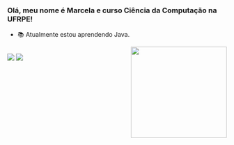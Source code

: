 ### Olá, meu nome é Marcela e curso Ciência da Computação na UFRPE!<br>
- 📚 Atualmente estou aprendendo Java.
</div>
<img align="right" alt="" height="210" width="220"  src="https://media.giphy.com/media/v1.Y2lkPTc5MGI3NjExMnZmM2o3ZXd5YXJzbHpnMHRiZWJ0ZmVpYzBlM2ViNmd0enRhanZ1YSZlcD12MV9pbnRlcm5hbF9naWZfYnlfaWQmY3Q9Zw/VQKZKVc0PIXXVwVMvl/giphy.gif">
 
##

  
<a href = "mailto:marcelahadassa.pereira@gmail.com"><img src="https://img.shields.io/badge/-Gmail-%23333?style=for-the-badge&logo=gmail&logoColor=white" target="_blank"></a>
<a href="https://instagram.com/marcelaxoliveira" target="_blank"><img src="https://img.shields.io/badge/-Instagram-%23E4405F?style=for-the-badge&logo=instagram&logoColor=white" target="_blank"></a>

</div>

